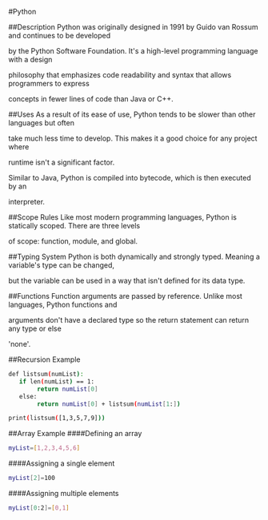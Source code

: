 #Python

##Description
Python was originally designed in 1991 by Guido van Rossum and continues to be developed 

by the Python Software Foundation. It's a high-level programming language with a design 

philosophy that emphasizes code readability and syntax that allows programmers to express 

concepts in fewer lines of code than Java or C++.

##Uses
As a result of its ease of use, Python tends to be slower than other languages but often 

take much less time to develop. This makes it a good choice for any project where 

runtime isn't a significant factor.

Similar to Java, Python is compiled into bytecode, which is then executed by an 

interpreter. 

##Scope Rules
Like most modern programming languages, Python is statically scoped. There are three levels 

of scope: function, module, and global.

##Typing System
Python is both dynamically and strongly typed. Meaning a variable's type can be changed, 

but the variable can be used in a way that isn't defined for its data type.

##Functions
Function arguments are passed by reference. Unlike most languages, Python functions and 

arguments don't have a declared type so the return statement can return any type or else 

'none'.

##Recursion Example
```sh
def listsum(numList):
   if len(numList) == 1:
        return numList[0]
   else:
        return numList[0] + listsum(numList[1:])

print(listsum([1,3,5,7,9]))
```

##Array Example
####Defining an array
```sh
myList=[1,2,3,4,5,6]
```

####Assigning a single element
```sh
myList[2]=100
```

####Assigning multiple elements
```sh
myList[0:2]=[0,1]
```
